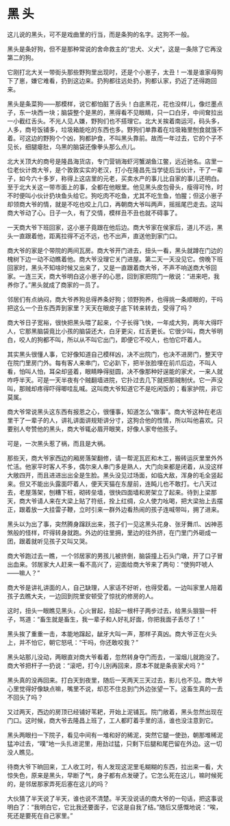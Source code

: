 # 黑 头

这儿说的黑头，可不是戏曲里的行当，而是条狗的名字。这狗不一般。 

黑头是条好狗，但不是那种常说的舍命救主的“忠犬、义犬”，这是一条除了它再没第二的狗。 

它刚打北大关一带街头那些野狗里出现时，还是个小崽子，太丑！一准是谁家母狗下了崽，嫌它难看，扔到这边来。扔狗都往远处扔，狗都认家，扔近了还得跑回来。 

黑头是条菜狗——那模样，说它都怕脏了舌头！白底黑花，花也没样儿，像烂墨点子，东一块西一块；脑袋整个是黑的，黑得看不见眼睛，只一口白牙，中间耷拉出一小截红舌头。不光人见人嫌，野狗们也不搭理它。北大关挨着南运河，码头多，人多，商号饭铺多，垃圾箱能吃的东西也多。野狗们单靠着在垃圾箱里刨食就饿不着。可这边的野狗个个凶，狗都护食，不叫黑头靠前。故而一年过去，它的个子不见长，细腿瘪肚，乌黑的脑袋还像拳头那么点儿。 

北大关顶大的商号是隆昌海货店，专门营销海虾河蟹湖鱼江鳖，远近驰名。店里一位老伙计商大爷，是个敦敦实实的老汉，打小在隆昌先当学徒后当伙计，干了一辈子，如今六十多岁，称得上这店里的元老，买卖水产的事儿比自家的事儿还明白。至于北大关这一带市面上的事，全都在他眼里。他见黑头皮包骨头，瘦得可怜，时不时便叫小伙计扔块鱼头给它。狗吃肉不吃鱼，尤其不吃生鱼，怕腥；但这小崽子却领商大爷的情，就是不吃也咬上几口，再朝商大爷叫两声，摇摇尾巴走去。这叫商大爷动了心。日子一久，有了交情，模样丑不丑也就不碍事了。 

一天商大爷下班回家，这小崽子竟跟在他后边。商大爷家在侯家后，道儿不远，黑头一直跟着他，距离拉得不近不远，也不出声，直送他到家门口。 

商大爷的家是个带院的两间瓦房。商大爷开门进去，扭头一看，黑头就蹲在门边的槐树下边一动不动瞧着他。商大爷没理它关门进屋。第二天一天没见它。傍晚下班回家时，黑头不知啥时候又出来了，又是一直跟着商大爷，不声不响送商大爷回家。一连三天，商大爷明白这小崽子的心思，回到家把院门一敞说：“进来吧，我养你了。”黑头就成了商家的一员了。 

邻居们有点纳闷，商大爷养狗总得养条好狗；领野狗养，也得挑一条顺眼的，干吗把这么一个丑东西弄到家里？天天在眼皮子底下转来转去，受得了吗？ 

商大爷日子宽裕，很快把黑头喂了起来，个子长得飞快，一年成大狗，两年大得吓人，它那黑脑袋竟比小孩的脑袋还大，白牙更尖，红舌更长。它很少叫，商大爷明白，咬人的狗都不叫，所以从不叫它出门，即便它不咬人，也怕它吓着人。 

其实黑头很懂人事，它好像知道自己模样凶，决不出院门，也决不进房门，整天守在院门里房门外。每有客人来串门，它必趴下，把半张脸埋在前爪后边，不叫人看，怕叫人怕，耳朵却竖着，眼睛睁得挺圆，决不像那种好逞能的家犬，一来人就咋呼半天。可是一天半夜有个贼翻墙进院，它扑过去几下就把那贼制伏。它一声没叫，那贼却疼得吓得唧哇乱喊。这叫商大爷知道它不是吃闲饭的；看家护院，非它莫属。 

商大爷常说黑头这东西有报恩之心，很懂事，知道怎么“做事”。商大爷这种在老店里干了一辈子的人，讲礼讲面讲规矩讲分寸，这狗合他的性情，所以叫他喜欢。只要别人夸赞他的黑头，商大爷辄必眉开眼笑，好像人家夸他孩子。 

可是，一次黑头惹了祸，而且是大祸。 

那些天，商大爷家西边的厢房落架翻修，请一帮泥瓦匠和木工，搬砖运灰里里外外忙活。他家平时客人不多，偶尔来人串门多是熟人，大门向来都是闭着，从没这样大敞四开，而且进进出出全是生脸。黑头没见过场面，如临大敌，浑身的毛全竖起来。但又不能出头露面吓着人，便天天猫在东屋前，连盹儿也不敢打。七八天过去，老屋落架，刨糟下桩，砌砖垒墙，很快四面墙和房架立了起来。待到上梁那天，商大爷请人来在大梁上贴了符纸，拴上红绸，众人使力吆喝，把大梁抬上去摆正，跟着放一大挂雷子鞭，立时引来一群外边看热闹的孩子连喊带叫，拥了进来。 

黑头以为出了事，突然腾身蹿跃出来，孩子们一见这黑头花身、张牙舞爪、凶神恶煞般的怪样，吓得转身就跑。外边的往里拥，里边的往外挤，在门里门外砸成一团，跟着就听见孩子又叫又哭。 

商大爷跑过去一瞧，一个邻居家的男孩儿被挤倒，脑袋撞上石头门墩，开了口子冒出血来。邻居家大人赶来一看不高兴了，迎面给商大爷来了两句：“使狗吓唬人——嘛人？” 

商大爷是讲礼讲面的人，自己缺理，人家话不好听，也得受着。一边叫家里人陪着孩子去瞧大夫，一边回到院里安顿受了惊扰的修房的人。 

这时，扭头一眼瞧见黑头，心火冒起，拾起一根杆子两步过去，给黑头狠狠一杆子，骂道：“畜生就是畜生，我一辈子和人好礼好面，你把我面子丢尽了！” 

黑头挨了重重一击，本能地蹿起，龇牙大叫一声，那样子真凶。商大爷正在火头上，并不怕它，朝它怒吼：“干吗，你还敢咬我？” 

黑头站那儿没动，两眼直对商大爷看着，忽然转身夺门而去，一溜烟儿就跑没了。商大爷把杆子一扔说：“滚吧，打今儿别再回来，原本不就是条丧家犬吗？” 

黑头真的没再回来。打白天到夜里，随后一天两天三天过去，影儿也不见。商大爷心里觉得好像缺点嘛，嘴里不说，却忍不住总到门外边张望一下。这畜生真的一去不回头了吗？ 

又过两天，西边的房顶已经铺好苇耙，开始上泥铺瓦。院门敞着，黑头忽然出现在门口。这时候，商大爷去隆昌上班了，工人都盯着手里的活，谁也没注意到它。 

黑头两眼扫一下院子，看见中间有一堆和好的稀泥，突然它腿一使劲，朝那堆稀泥猛冲过去，“噗”地一头扎进泥里，用劲过猛，只剩下后腿和尾巴留在外边。这一切没人瞧见。 

待商大爷下晌回来，工人收工时，有人发现这泥里毛糊糊的东西，拉出来一看，大惊失色，原来是黑头，早断了气，身子都有点发硬了。它怎么死在这儿，嘛时候死的，是邻居那家弄死后塞在这儿的吗？ 

大伙猜了半天说了半天，谁也说不清楚。半天没说话的商大爷的一句话，把这事说明白了：“我明白它，它比我还要面子，它这是自我了结。”随后又感慨地说：“唉，死还是要死在自己家里。”